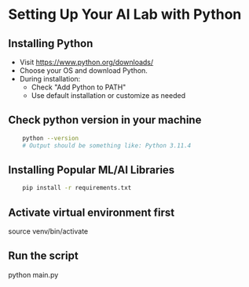 # Setting Up Your AI Lab with Python

## Installing Python
- Visit https://www.python.org/downloads/
- Choose your OS and download Python.
- During installation:
    - Check "Add Python to PATH"
    - Use default installation or customize as needed

## Check python version in your machine
```bash
    python --version
    # Output should be something like: Python 3.11.4
```

## Installing Popular ML/AI Libraries
```bash
    pip install -r requirements.txt
```

## Activate virtual environment first
source venv/bin/activate

## Run the script
python main.py
